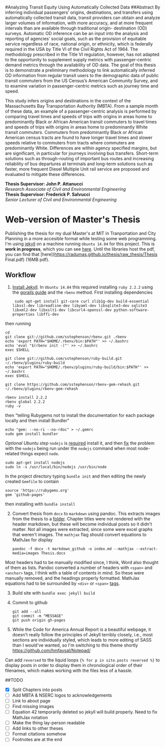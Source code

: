 #Analyzing Transit Equity Using Automatically Collected Data
##Abstract
By inferring individual passengers’ origins, destinations, and transfers using automatically
collected transit data, transit providers can obtain and analyze larger volumes of information,
with more accuracy, and at more frequent intervals than are available through traditional origin-
destination (OD) surveys. Automatic OD inference can be an input into the analysis and
reporting of agencies’ social goals, such as the provision of equitable service regardless of race,
national origin, or ethnicity, which is federally required in the USA by Title VI of the Civil
Rights Act of 1964. The methodology prescribed in the Title VI regulation, however, has not
adapted to the opportunity to supplement supply metrics with passenger-centric demand metrics
through the availability of OD data. The goal of this thesis is to demonstrate a preliminary
methodology to link automatically inferred OD information from regular transit users to the
demographic data of public transit commuters from the US Census’s American Community
Survey, and to examine variation in passenger-centric metrics such as journey time and speed.  

This study infers origins and destinations in the context of the Massachusetts Bay Transportation
Authority (MBTA). From a sample month of these data, an example of a passenger-centric
analysis is performed by comparing travel times and speeds of trips with origins in areas home to
predominantly Black or African American transit commuters to travel times and speeds of trips
with origins in areas home to predominantly White transit commuters. Commuters from
predominantly Black or African American census tracts are found to have longer travel times and
slower speeds relative to commuters from tracts where commuters are predominantly White.
Differences are within agency specified margins, but are significant, in particular for journeys
involving bus transfers. Short-term solutions such as through-routing of important bus routes and
increasing reliability of bus departures at terminals and long-term solutions such as faster, more
frequent Diesel Multiple Unit rail service are proposed and evaluated to mitigate these
differences.

**Thesis Supervisor: John P. Attanucci**  
_Research Associate of Civil and Environmental Engineering_  
**Thesis Supervisor: Frederick P. Salvucci**  
_Senior Lecturer of Civil and Environmental Engineering_  

# Web-version of Master's Thesis
Publishing the thesis for my dual Master's at MIT in Tranportation and City Planning in a  more accesible format while testing some web programming. I'm using [jekyll](http://jekyllrb.com) on a machine running `Ubuntu 14.04` for this project. This is **work in progress**, which you can see [here](https://radumas.github.io/thesis). Until the libraries host the pdf, you can find that [here](https://radumas.github.io/thesis/raw_thesis/Thesis Final.pdf) (16MB pdf). 

## Workflow
1. [Install Jekyll](https://help.github.com/articles/using-jekyll-with-pages/). In `Ubuntu 14.04` this required installing `ruby 2.2.2` using the [gorails guide](https://gorails.com/setup/ubuntu/14.04) and the `rbenv` method. First installing dependencies

        sudo apt-get install git-core curl zlib1g-dev build-essential libssl-dev libreadline-dev libyaml-dev libsqlite3-dev sqlite3 libxml2-dev libxslt1-dev libcurl4-openssl-dev python-software-properties libffi-dev

  then running

```
cd
git clone git://github.com/sstephenson/rbenv.git .rbenv
echo 'export PATH="$HOME/.rbenv/bin:$PATH"' >> ~/.bashrc
echo 'eval "$(rbenv init -)"' >> ~/.bashrc
exec $SHELL

git clone git://github.com/sstephenson/ruby-build.git ~/.rbenv/plugins/ruby-build
echo 'export PATH="$HOME/.rbenv/plugins/ruby-build/bin:$PATH"' >> ~/.bashrc
exec $SHELL

git clone https://github.com/sstephenson/rbenv-gem-rehash.git ~/.rbenv/plugins/rbenv-gem-rehash

rbenv install 2.2.2
rbenv global 2.2.2
ruby -v
```

  then "telling Rubygems not to install the documentation for each package locally and then install Bundler"
```
echo "gem: --no-ri --no-rdoc" > ~/.gemrc
sudo gem install bundler
```
  _Optional Ubuntu step_ `nodejs` is [required](http://stackoverflow.com/a/9333316/4047679) install it, and then [fix](http://askubuntu.com/questions/477577/alias-of-nodejs-as-node-on-14-04?lq=1) the problem with the `nodejs` being run under the `nodejs` command when most node-related things expect `node`.
```
sudo apt-get install nodejs
sudo ln -s /usr/local/bin/nodejs /usr/bin/node
```
  In the project directory typing `bundle init` and then editing the newly created `Gemfile` to contain
```
source 'https://rubygems.org'
gem 'github-pages'
```
  then installing with `bundle install`
     
2.  Convert thesis from `docx` to `markdown` using pandoc. This extracts images from the thesis to a [folder](https://github.com/jgm/pandoc/issues/1986). Chapter titles were not rendered with the header markdown, but these will become individual posts so it didn't matter. Not all images were extracted, since some were excel graphs that weren't images. The `mathjax` flag should convert equations to MathJax for display

        pandoc -f docx -t markdown_github -o index.md --mathjax --extract-media=images Thesis.docx
        
Most headers had to be manually modified since, I think, Word also thought of them as lists. Pandoc converted a number of headers with `<span>` and `<anchor>` tags, I think with a table of contents in mind. So these were manually removed, and the headings properly formatted. MathJax equations had to be surrounded by `<div>` or `<span>` [tags](http://stackoverflow.com/questions/10987992/using-mathjax-with-jekyll).

3.  Build site with `bundle exec jekyll build`

4.  Commit to github 
    ```
    git add --all
    git commit -m "MESSAGE"
    git push origin gh-pages
    ```

5. While the Code for America Annual Report is a beautiful webpage, it doesn't really follow the principles of Jekyll terribly closely, i.e., most sections are individually styled, which leads to more editing of SASS than I would've wanted, so I'm switching to this theme shortly https://github.com/hmfaysal/Notepad/

Can add `reversed` to the liquid loops `{% for p in site.posts reversed %}` to display posts in order to display them in chronological order of their filenames, which makes working with the files less of a hassle.


##TODO
- [x] Split Chapters into posts
- [ ] Add MBTA & NSERC logos to acknowledgements
- [ ] Link to about page
- [ ] Find missing images
- [ ] Equation 42 temporarily deleted so jekyll will build properly. Need to fix MathJax notation
- [ ] Make the thing lay-person readable
- [ ] Add links to other theses
- [ ] Format citations somehow
- [ ] Footnotes are at the end
